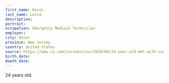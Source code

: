 ```yaml
---
first_name: Kevin
last_name: Leiva
description: 
portrait: 
occupation: Emergency Medical Technician
employer: 
city: Dover
province: New Jersey
country: United States
source: https://www.nj.com/coronavirus/2020/04/24-year-old-emt-with-coronavirus-dies.html
birth_date: 
death_date: 
---
```


24 years old.